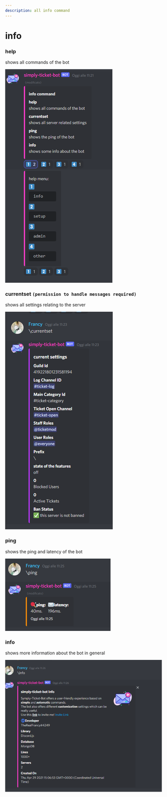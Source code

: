 ```yaml
---
description: all info command
---
```


# info

### help 

shows all commands of the bot  


![](../.gitbook/assets/image%20%286%29.png)

### currentset `(permission to handle messages required)`

shows all settings relating to the server  


![](../.gitbook/assets/image%20%2819%29.png)

### ping

shows the ping and latency of the bot  


![](../.gitbook/assets/image%20%282%29.png)

### info

shows more information about the bot in general  


![](../.gitbook/assets/image%20%289%29.png)

